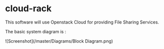 cloud-rack
==========

This software will use Openstack Cloud for providing File Sharing Services.

The basic system diagram is :

![Screenshot](/master/Diagrams/Block Diagram.png)
